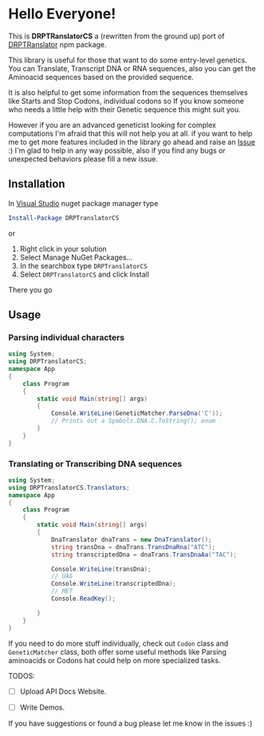 # Hello Everyone!

This is **DRPTRanslatorCS** a (rewritten from the ground up) port of [DRPTRanslator]() npm package. 

This library is useful for those that want to do some entry-level genetics. You can Translate, Transcript
DNA or RNA sequences, also you can get the Aminoacid sequences based on the provided sequence.

It is also helpful to get some information from the sequences themselves like Starts and Stop Codons, individual codons
so If you know someone who needs a little help with their Genetic sequence this might suit you.

However if you are an advanced geneticist looking for complex computations I'm afraid that this will not help you at all.
if you want to help me to get more features included in the library go ahead and raise an [Issue]() :)
I'm glad to help in any way possible, also if you find any bugs or unexpected behaviors please fill a new issue.

## Installation
In [Visual Studio]() nuget package manager type
```powershell
Install-Package DRPTranslatorCS
```
or
1. Right click in your solution
2. Select Manage NuGet Packages...
3. In the searchbox type `DRPTranslatorCS`
4. Select `DRPTranslatorCS` and click Install
 

There you go


## Usage
### Parsing individual characters
```csharp
using System;
using DRPTranslatorCS;
namespace App
{
    class Program
    {
        static void Main(string[] args)
        {
            Console.WriteLine(GeneticMatcher.ParseDna('C'));
            // Prints out a Symbols.DNA.C.ToString(); enum
        }
    }
}
```
    
    
### Translating or Transcribing DNA sequences
```csharp
using System;
using DRPTranslatorCS.Translators;
namespace App
{
    class Program
    {
        static void Main(string[] args)
        {
            DnaTranslator dnaTrans = new DnaTranslator();
            string transDna = dnaTrans.TransDnaRna("ATC");
            string transcriptedDna = dnaTrans.TransDnaAa("TAC");

            Console.WriteLine(transDna);
            // UAG
            Console.WriteLine(transcriptedDna);
            // MET
            Console.ReadKey();

        }
    }
}
```

If you need to do more stuff individually, check out `Codon` class
and `GeneticMatcher` class, both offer some useful methods like Parsing aminoacids or Codons
hat could help on more specialized tasks.

TODOS:

* [ ] Upload API Docs Website.
* [ ] Write Demos.


If you have suggestions or found a bug please let me know in the issues :)
